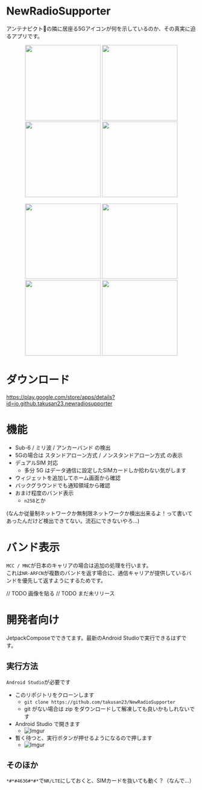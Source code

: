 # NewRadioSupporter

アンテナピクト📶の隣に居座る5Gアイコンが何を示しているのか、その真実に迫るアプリです。  

<p align="center">
<img width="200" src="https://imgur.com/CzCjQSn.jpg">
<img width="200" src="https://imgur.com/0mVypsW.jpg">
<img width="200" src="https://imgur.com/porNfMv.jpg">
<img width="200" src="https://imgur.com/HxdIGzT.jpg">
</p>

<p align="center">
<img width="200" src="https://imgur.com/Gy099KS.png">
<img width="200" src="https://imgur.com/QSx4MAQ.png">
<img width="200" src="https://imgur.com/S9x7ck0.png">
<img width="200" src="https://imgur.com/ypkZRDn.png">
</p>

# ダウンロード
https://play.google.com/store/apps/details?id=io.github.takusan23.newradiosupporter

# 機能
- Sub-6 / ミリ波 / アンカーバンド の検出
- 5Gの場合は スタンドアローン方式 / ノンスタンドアローン方式 の表示
- デュアルSIM 対応
  - 多分 5G はデータ通信に設定したSIMカードしか拾わない気がします
- ウィジェットを追加してホーム画面から確認
- バックグラウンドでも通知領域から確認
- おまけ程度のバンド表示
    - `n258`とか

(なんか従量制ネットワークか無制限ネットワークか検出出来るよ！って書いてあったんだけど検出できてない。流石にできないやろ...)

# バンド表示
`MCC / MNC`が日本のキャリアの場合は追加の処理を行います。  
これは`NR-ARFCN`が複数のバンドを返す場合に、通信キャリアが提供しているバンドを優先して返すようにするためです。

// TODO 画像を貼る
// TODO まだ未リリース

# 開発者向け
JetpackComposeでできてます。最新のAndroid Studioで実行できるはずです。

## 実行方法
`Android Studio`が必要です

- このリポジトリをクローンします
  - `git clone https://github.com/takusan23/NewRadioSupporter`
  - git がない場合は zip をダウンロードして解凍しても良いかもしれないです
- Android Studio で開きます
  - ![Imgur](https://imgur.com/9n2ygdE.png)
- 暫く待つと、実行ボタンが押せるようになるので押します
  - ![Imgur](https://imgur.com/O5855id.png)

## そのほか
`*#*#4636#*#*`で`NR/LTE`にしておくと、SIMカードを抜いても動く？（なんで...）